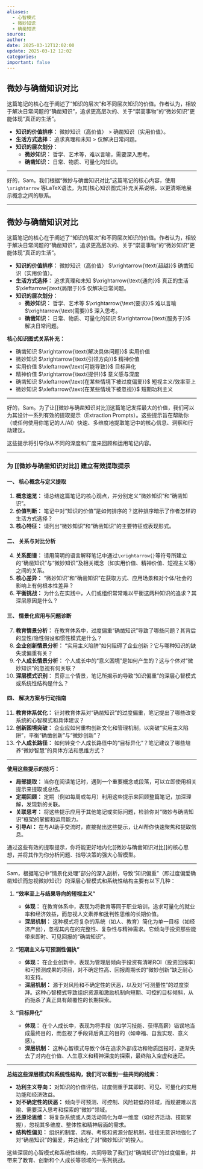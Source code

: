 ```yaml
---
aliases:
  - 心智模式
  - 微妙知识
  - 确凿知识
source: 
author: 
date: 2025-03-12T12:02:00
update: 2025-03-12 12:02
categories: 
important: false
---
```

## 微妙与确凿知识对比

这篇笔记的核心在于阐述了“知识的层次”和不同层次知识的价值。作者认为，相较于解决日常问题的“确凿知识”，追求更高层次的、关于“崇高事物”的“微妙知识”更能体现“真正的生活”。

*   **知识的价值排序：** 微妙知识（高价值） > 确凿知识（实用价值）。
*   **生活方式选择：** 追求真理和未知 > 仅解决日常问题。
*   **知识的层次划分：**
    *   **微妙知识：** 哲学、艺术等，难以言喻，需要深入思考。
    *   **确凿知识：** 日常、物质、可量化的知识。


---

好的，Sam。我们根据“微妙与确凿知识对比”这篇笔记的核心内容，使用 `\xrightarrow` 等LaTeX语法，为其[核心知识图式]补充关系说明，以更清晰地展示概念之间的联系。

---

## 微妙与确凿知识对比

这篇笔记的核心在于阐述了“知识的层次”和不同层次知识的价值。作者认为，相较于解决日常问题的“确凿知识”，追求更高层次的、关于“崇高事物”的“微妙知识”更能体现“真正的生活”。

*   **知识的价值排序：** 微妙知识（高价值） $\xrightarrow{\text{超越}}$ 确凿知识（实用价值）。
*   **生活方式选择：** 追求真理和未知 $\xrightarrow{\text{通向}}$ 真正的生活 $\xleftarrow{\text{局限于}}$ 仅解决日常问题。
*   **知识的层次划分：**
    *   **微妙知识：** 哲学、艺术等 $\xrightarrow{\text{要求}}$ 难以言喻 $\xrightarrow{\text{需要}}$ 深入思考。
    *   **确凿知识：** 日常、物质、可量化的知识 $\xrightarrow{\text{服务于}}$ 解决日常问题。

**核心知识图式关系补充：**

*   确凿知识 $\xrightarrow{\text{解决具体问题}}$ 实用价值
*   微妙知识 $\xrightarrow{\text{引领方向}}$ 精神价值
*   实用价值 $\xleftarrow{\text{可能导致}}$ 目标异化
*   精神价值 $\xrightarrow{\text{提供}}$ 意义感与深度
*   确凿知识 $\xleftarrow{\text{在某些情境下被过度偏爱}}$ 短视主义/效率至上
*   微妙知识 $\xleftarrow{\text{在某些情境下被忽视}}$ 短期功利主义

---

好的，Sam。为了让[[微妙与确凿知识对比]]这篇笔记发挥最大的价值，我们可以为其设计一系列有效的提取提示（Extraction Prompts）。这些提示旨在帮助你（或任何使用你笔记的人/AI）快速、多维度地提取笔记中的核心信息、洞察和行动建议。

这些提示将引导你从不同的深度和广度来回顾和运用笔记内容。

---

### **为 [[微妙与确凿知识对比]] 建立有效提取提示**

#### **一、 核心概念与定义提取**

1.  **概念速览：** 请总结这篇笔记的核心观点，并分别定义“微妙知识”和“确凿知识”。
2.  **价值判断：** 笔记中对“知识的价值”是如何排序的？这种排序暗示了作者怎样的生活方式选择？
3.  **核心特征：** 请列出“微妙知识”和“确凿知识”的主要特征或表现形式。

#### **二、 关系与对比分析**

4.  **关系图谱：** 请用简明的语言解释笔记中通过`\xrightarrow{}`等符号所建立的“确凿知识”与“微妙知识”及相关概念（如实用价值、精神价值、短视主义等）之间的关系。
5.  **核心差异：** “微妙知识”和“确凿知识”在获取方式、应用场景和对个体/社会的影响上有何根本性差异？
6.  **平衡挑战：** 为什么在实践中，人们或组织常常难以平衡这两种知识的追求？其深层原因是什么？

#### **三、 情景化应用与问题诊断**

7.  **教育情景分析：** 在教育体系中，过度偏重“确凿知识”导致了哪些问题？其背后的显性/隐性假设和惯性模式是什么？
8.  **企业创新情景分析：** “实用主义陷阱”如何阻碍了企业创新？它与哪种知识的缺失或偏重有关？
9.  **个人成长情景分析：** 个人成长中的“意义困境”是如何产生的？这与个体对“微妙知识”的忽视有何关联？
10. **深层模式识别：** 贯穿三个情景，笔记所揭示的导致“知识偏重”的深层心智模式或系统性结构是什么？

#### **四、 解决方案与行动指南**

11. **教育体系优化：** 针对教育体系对“确凿知识”的过度偏重，笔记提出了哪些改变系统的心智模式和具体建议？
12. **创新困境突破：** 企业应如何重构创新文化和管理机制，以突破“实用主义陷阱”，平衡“确凿创新”与“微妙创新”？
13. **个人成长路径：** 如何转变个人成长路径中的“目标异化”？笔记建议了哪些培养“微妙智慧”的具体方法和思维方式？

---

**使用这些提示的技巧：**

*   **局部提取：** 当你在阅读笔记时，遇到一个重要概念或段落，可以立即使用相关提示来提取或总结。
*   **定期回顾：** 定期（例如每周或每月）利用这些提示来回顾整篇笔记，加深理解，发现新的关联。
*   **关联思考：** 将这些提示应用于其他笔记或实际问题，检验你对“微妙与确凿知识”框架的掌握和运用能力。
*   **引导AI：** 在与AI助手交流时，直接抛出这些提示，让AI帮你快速聚焦和提取信息。

通过这些有效的提取提示，你将能更好地内化[[微妙与确凿知识对比]]的核心思想，并将其作为你分析问题、指导决策的强大心智模型。

---
Sam，根据笔记中“情景化处理”部分的深入剖析，导致“知识偏重”（即过度偏爱确凿知识而忽视微妙知识）的深层心智模式和系统性结构主要有以下几种：

1.  **“效率至上与结果导向的短视主义”**
    *   **体现：** 在教育体系中，表现为将教育等同于职业培训，追求可量化的就业率和经济效益，而忽视人文素养和批判性思维的长期价值。
    *   **深层机制：** 这种模式将复杂的系统（如人、教育）简化为单一目标（如经济产出），忽视其内在的完整性、复杂性与精神需求。它倾向于投资那些能带来即时、可见回报的“确凿知识”。

2.  **“短期主义与可预测性偏执”**
    *   **体现：** 在企业创新中，表现为管理层倾向于投资有清晰ROI（投资回报率）和可预测成果的项目，对不确定性高、回报周期长的“微妙创新”缺乏耐心和支持。
    *   **深层机制：** 源于对风险和不确定性的厌恶，以及对“可测量性”的过度崇拜。这种心智模式导致组织资源和激励机制向短期、可控的目标倾斜，从而扼杀了真正具有颠覆性的长期探索。

3.  **“目标异化”**
    *   **体现：** 在个人成长中，表现为将手段（如学习技能、获得高薪）错误地当成最终目的，而忽视了手段背后真正的目的（如幸福、自我实现、意义感）。
    *   **深层机制：** 这种心智模式导致个体在追求外部成功和物质回报时，逐渐失去了对内在价值、人生意义和精神深度的探索，最终陷入空虚和迷茫。

---

**总结这些深层模式和系统性结构，我们可以看到一些共同的线索：**

*   **功利主义导向：** 对知识的价值评估，过度侧重于其即时、可见、可量化的实用功能和经济效益。
*   **对不确定性的厌恶：** 倾向于可预测、可控制、风险较低的领域，而规避难以言喻、需要深入思考和探索的“微妙”领域。
*   **还原论思维：** 将复杂系统或人类活动简化为单一维度（如经济活动、技能掌握），忽视其多维度、整体性和精神层面的需求。
*   **结构性偏见：** 组织的制度、流程、考核和资源分配机制，往往无意识地强化了对“确凿知识”的偏爱，并边缘化了对“微妙知识”的投入。

这些深层的心智模式和系统性结构，共同导致了我们对“确凿知识”的过度偏重，并带来了教育、创新和个人成长等领域的一系列挑战。